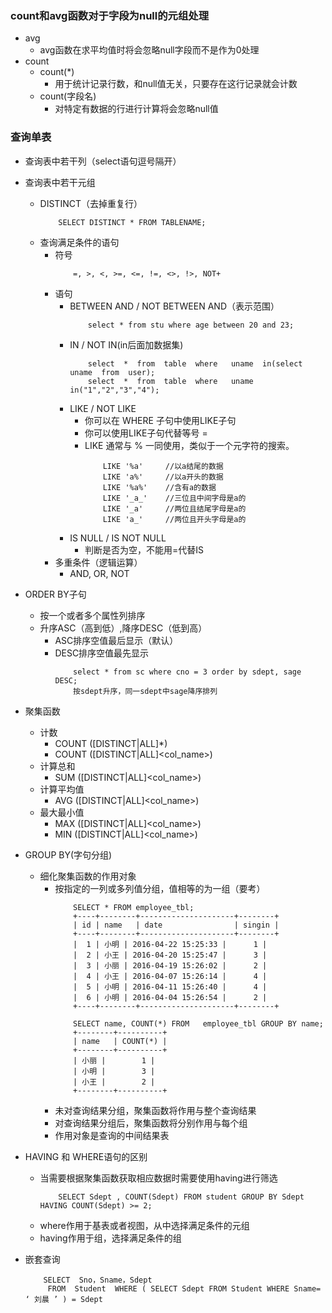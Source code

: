 ### count和avg函数对于字段为null的元组处理
+ avg
    + avg函数在求平均值时将会忽略null字段而不是作为0处理
+ count
    + count(*)
        + 用于统计记录行数，和null值无关，只要存在这行记录就会计数
    + count(字段名)
        + 对特定有数据的行进行计算将会忽略null值

### 查询单表
+ 查询表中若干列（select语句逗号隔开）
+ 查询表中若干元组
    + DISTINCT（去掉重复行）
        ```
            SELECT DISTINCT * FROM TABLENAME;
        ```
    + 查询满足条件的语句
        + 符号
            ```
                =, >, <, >=, <=, !=, <>, !>, NOT+
            ```
        + 语句
            + BETWEEN AND / NOT BETWEEN AND（表示范围）
                ```
                    select * from stu where age between 20 and 23;
                ```
            + IN / NOT IN(in后面加数据集)
                ```
                    select  *  from  table  where   uname  in(select  uname  from  user);
                    select  *  from  table  where   uname  in("1","2","3","4");
                ```
            + LIKE / NOT LIKE
                + 你可以在 WHERE 子句中使用LIKE子句
                + 你可以使用LIKE子句代替等号 =
                + LIKE 通常与 % 一同使用，类似于一个元字符的搜索。
                    ```
                        LIKE '%a'     //以a结尾的数据
                        LIKE 'a%'     //以a开头的数据
                        LIKE '%a%'    //含有a的数据
                        LIKE '_a_'    //三位且中间字母是a的
                        LIKE '_a'     //两位且结尾字母是a的
                        LIKE 'a_'     //两位且开头字母是a的
                    ```
            + IS NULL / IS NOT NULL
                + 判断是否为空，不能用=代替IS
        + 多重条件（逻辑运算）
            + AND, OR, NOT
+ ORDER BY子句
    + 按一个或者多个属性列排序
    + 升序ASC（高到低）,降序DESC（低到高）
        + ASC排序空值最后显示（默认）
        + DESC排序空值最先显示
            ```
                select * from sc where cno = 3 order by sdept, sage DESC;
                按sdept升序，同一sdept中sage降序排列 
            ```
+ 聚集函数
    + 计数
        + COUNT ([DISTINCT|ALL]*)
        + COUNT ([DISTINCT|ALL]<col_name>)
    + 计算总和
        + SUM ([DISTINCT|ALL]<col_name>)
    + 计算平均值
        + AVG ([DISTINCT|ALL]<col_name>)
    + 最大最小值
        + MAX ([DISTINCT|ALL]<col_name>)
        + MIN ([DISTINCT|ALL]<col_name>)
+ GROUP BY(字句分组)
    + 细化聚集函数的作用对象
        + 按指定的一列或多列值分组，值相等的为一组（要考）
            ```
                SELECT * FROM employee_tbl;
                +----+--------+---------------------+--------+
                | id | name   | date                | singin |
                +----+--------+---------------------+--------+
                |  1 | 小明 | 2016-04-22 15:25:33 |      1 |
                |  2 | 小王 | 2016-04-20 15:25:47 |      3 |
                |  3 | 小丽 | 2016-04-19 15:26:02 |      2 |
                |  4 | 小王 | 2016-04-07 15:26:14 |      4 |
                |  5 | 小明 | 2016-04-11 15:26:40 |      4 |
                |  6 | 小明 | 2016-04-04 15:26:54 |      2 |
                +----+--------+---------------------+--------+

                SELECT name, COUNT(*) FROM   employee_tbl GROUP BY name;
                +--------+----------+
                | name   | COUNT(*) |
                +--------+----------+
                | 小丽 |        1 |
                | 小明 |        3 |
                | 小王 |        2 |
                +--------+----------+
            ```
        + 未对查询结果分组，聚集函数将作用与整个查询结果
        + 对查询结果分组后，聚集函数将分别作用与每个组
        + 作用对象是查询的中间结果表
+ HAVING 和 WHERE语句的区别
    + 当需要根据聚集函数获取相应数据时需要使用having进行筛选
        ```
            SELECT Sdept , COUNT(Sdept) FROM student GROUP BY Sdept HAVING COUNT(Sdept) >= 2;
        ```
    + where作用于基表或者视图，从中选择满足条件的元组
    + having作用于组，选择满足条件的组

+ 嵌套查询
    ```
        SELECT  Sno，Sname，Sdept    
         FROM  Student  WHERE ( SELECT Sdept FROM Student WHERE Sname= ‘ 刘晨 ’ ) = Sdept
    ```